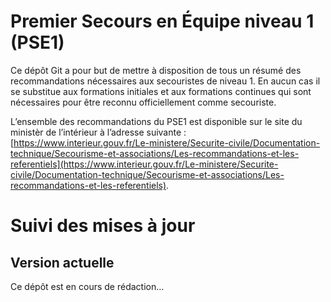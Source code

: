 # Premier Secours en Équipe niveau 1 (PSE1)

Ce dépôt Git a pour but de mettre à disposition de tous un résumé des recommandations nécessaires aux secouristes de niveau 1. En aucun cas il se substitue aux formations initiales et aux formations continues qui sont nécessaires pour être reconnu officiellement comme secouriste.

L’ensemble des recommandations du PSE1 est disponible sur le site du ministèr de l’intérieur à l’adresse suivante : [https://www.interieur.gouv.fr/Le-ministere/Securite-civile/Documentation-technique/Secourisme-et-associations/Les-recommandations-et-les-referentiels](https://www.interieur.gouv.fr/Le-ministere/Securite-civile/Documentation-technique/Secourisme-et-associations/Les-recommandations-et-les-referentiels).

# Suivi des mises à jour

## Version actuelle

Ce dépôt est en cours de rédaction…
